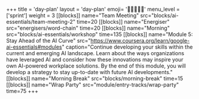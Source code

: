 +++
title = 'day-plan'
layout = 'day-plan'
emoji= '🧑🏾‍🤝‍🧑🏾'
menu_level = ['sprint']
weight = 3
[[blocks]]
name="Team Meeting"
src="blocks/ai-essentials/team-meeting-2"
time=20
[[blocks]]
name="Energiser"
src="energisers/word-chain"
time=20
[[blocks]]
name="Morning"
src="blocks/ai-essentials/workshop"
time=135
[[blocks]]
name="Module 5: Stay Ahead of the AI Curve"
src="https://www.coursera.org/learn/google-ai-essentials#modules"
caption="Continue developing your skills within the current and emerging AI landscape. Learn about the ways organizations have leveraged AI and consider how these innovations may inspire your own AI-powered workplace solutions. By the end of this module, you will develop a strategy to stay up-to-date with future AI developments."
[[blocks]]
name="Morning Break"
src="blocks/morning-break"
time=15
[[blocks]]
name="Wrap Party"
src="module/entry-tracks/wrap-party"
time=75
+++
